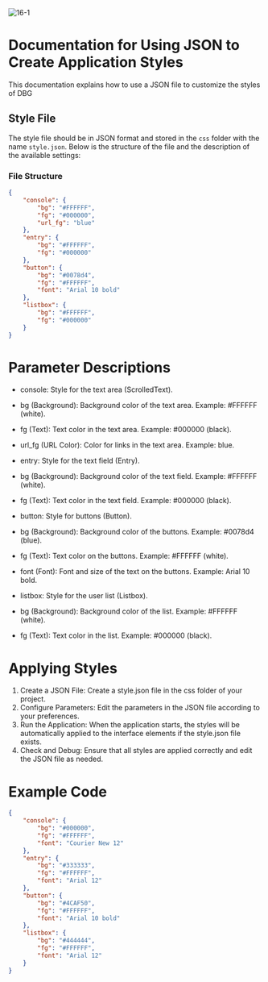 <img src="https://i.ibb.co/CByKFr5/16-1.png" alt="16-1" border="0" />

# Documentation for Using JSON to Create Application Styles

This documentation explains how to use a JSON file to customize the styles of DBG

## Style File

The style file should be in JSON format and stored in the `css` folder with the name `style.json`. Below is the structure of the file and the description of the available settings:

### File Structure

```json
{
    "console": {
        "bg": "#FFFFFF",
        "fg": "#000000",
        "url_fg": "blue"
    },
    "entry": {
        "bg": "#FFFFFF",
        "fg": "#000000"
    },
    "button": {
        "bg": "#0078d4",
        "fg": "#FFFFFF",
        "font": "Arial 10 bold"
    },
    "listbox": {
        "bg": "#FFFFFF",
        "fg": "#000000"
    }
}
```
# Parameter Descriptions
- console: Style for the text area (ScrolledText).

- bg (Background): Background color of the text area. Example: #FFFFFF (white).
- fg (Text): Text color in the text area. Example: #000000 (black).
- url_fg (URL Color): Color for links in the text area. Example: blue.
- entry: Style for the text field (Entry).

- bg (Background): Background color of the text field. Example: #FFFFFF (white).
- fg (Text): Text color in the text field. Example: #000000 (black).
- button: Style for buttons (Button).

- bg (Background): Background color of the buttons. Example: #0078d4 (blue).
- fg (Text): Text color on the buttons. Example: #FFFFFF (white).
- font (Font): Font and size of the text on the buttons. Example: Arial 10 bold.
- listbox: Style for the user list (Listbox).

- bg (Background): Background color of the list. Example: #FFFFFF (white).
- fg (Text): Text color in the list. Example: #000000 (black).

# Applying Styles
1. Create a JSON File: Create a style.json file in the css folder of your project.
2. Configure Parameters: Edit the parameters in the JSON file according to your preferences.
3. Run the Application: When the application starts, the styles will be automatically applied to the interface elements if the style.json file exists.
4. Check and Debug: Ensure that all styles are applied correctly and edit the JSON file as needed.
# Example Code
```json
{
    "console": {
        "bg": "#000000",
        "fg": "#FFFFFF",
        "font": "Courier New 12"
    },
    "entry": {
        "bg": "#333333",
        "fg": "#FFFFFF",
        "font": "Arial 12"
    },
    "button": {
        "bg": "#4CAF50",
        "fg": "#FFFFFF",
        "font": "Arial 10 bold"
    },
    "listbox": {
        "bg": "#444444",
        "fg": "#FFFFFF",
        "font": "Arial 12"
    }
}
```
